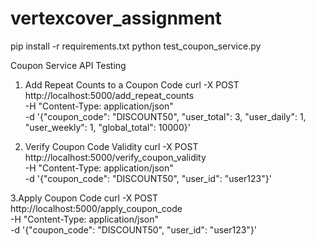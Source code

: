 # vertexcover_assignment

pip install -r requirements.txt
python test_coupon_service.py

Coupon Service API Testing

1. Add Repeat Counts to a Coupon Code
curl -X POST http://localhost:5000/add_repeat_counts \
     -H "Content-Type: application/json" \
     -d '{"coupon_code": "DISCOUNT50", "user_total": 3, "user_daily": 1, "user_weekly": 1, "global_total": 10000}'
   
2. Verify Coupon Code Validity
   curl -X POST http://localhost:5000/verify_coupon_validity \
     -H "Content-Type: application/json" \
     -d '{"coupon_code": "DISCOUNT50", "user_id": "user123"}'

3.Apply Coupon Code
  curl -X POST http://localhost:5000/apply_coupon_code \
     -H "Content-Type: application/json" \
     -d '{"coupon_code": "DISCOUNT50", "user_id": "user123"}'
